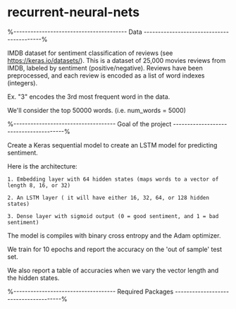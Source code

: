 # recurrent-neural-nets

%---------------------------------------- Data ------------------------------------------%

IMDB dataset for sentiment classification of reviews (see https://keras.io/datasets/). This is a dataset of 25,000 movies reviews from IMDB, labeled by sentiment (positive/negative). Reviews have been preprocessed, and each review is encoded as a list of word indexes (integers).

Ex. "3" encodes the 3rd most frequent word in the data. 

We'll consider the top 50000 words. (i.e. num_words = 5000)



%------------------------------------ Goal of the project ---------------------------------------%

Create a Keras sequential model to create an LSTM model for predicting sentiment.

Here is the architecture:

	1. Embedding layer with 64 hidden states (maps words to a vector of length 8, 16, or 32)

	2. An LSTM layer ( it will have either 16, 32, 64, or 128 hidden states)

	3. Dense layer with sigmoid output (0 = good sentiment, and 1 = bad sentiment)

The model is compiles with binary cross entropy and the Adam optimizer. 

We train for 10 epochs and report the accuracy on the 'out of sample' test set.

We also report a table of accuracies when we vary the vector length and the hidden states. 


%------------------------------------ Required Packages --------------------------------------%



